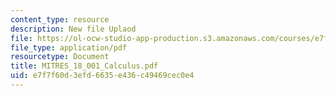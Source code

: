 ```yaml
---
content_type: resource
description: New file Uplaod
file: https://ol-ocw-studio-app-production.s3.amazonaws.com/courses/e7f7f60d3efd6635e436c49469cec0e4_MITRES_18_001_Calculus.pdf
file_type: application/pdf
resourcetype: Document
title: MITRES_18_001_Calculus.pdf
uid: e7f7f60d-3efd-6635-e436-c49469cec0e4
---
```


